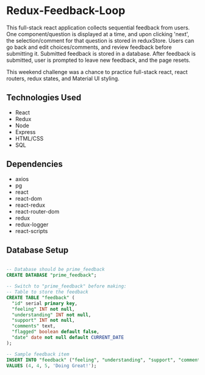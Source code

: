 # Redux-Feedback-Loop

This full-stack react application collects sequential feedback from users. One component/question is displayed at a time, and upon clicking 'next', the selection/comment for that question is stored in reduxStore. Users can go back and edit choices/comments, and review feedback before submitting it. Submitted feedback is stored in a database. After feedback is submitted, user is prompted to leave new feedback, and the page resets.

This weekend challenge was a chance to practice full-stack react, react routers, redux states, and Material UI styling.


## Technologies Used

- React
- Redux
- Node
- Express
- HTML/CSS
- SQL

## Dependencies
- axios
- pg
- react
- react-dom
- react-redux
- react-router-dom
- redux
- redux-logger
- react-scripts

## Database Setup

```SQL

-- Database should be prime_feedback
CREATE DATABASE "prime_feedback";

-- Switch to "prime_feedback" before making:
-- Table to store the feedback
CREATE TABLE "feedback" (
  "id" serial primary key,
  "feeling" INT not null,
  "understanding" INT not null,
  "support" INT not null,
  "comments" text,
  "flagged" boolean default false,
  "date" date not null default CURRENT_DATE
); 

-- Sample feedback item
INSERT INTO "feedback" ("feeling", "understanding", "support", "comments")
VALUES (4, 4, 5, 'Doing Great!');


```

